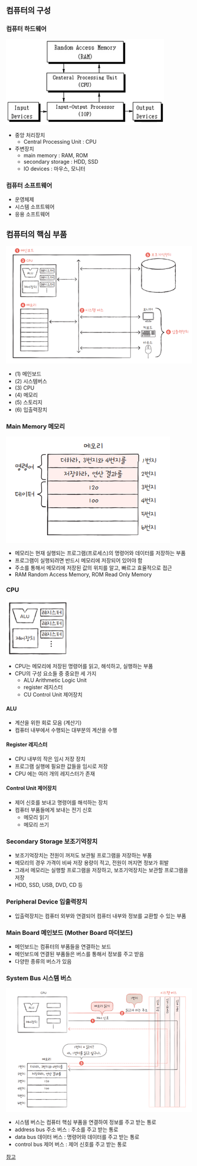 ## 컴퓨터의 구성
### 컴퓨터 하드웨어
![](./img/2023-06-30-09-50-17.png)

* 중앙 처리장치
  * Central Processing Unit : CPU
* 주변장치
  * main memory : RAM, ROM
  * secondary storage : HDD, SSD
  * IO devices : 마우스, 모니터

### 컴퓨터 소프트웨어
* 운영체제
* 시스템 소프트웨어
* 응용 소프트웨어

## 컴퓨터의 핵심 부품
![](./img/2023-06-30-10-38-42.png)

* (1) 메인보드
* (2) 시스템버스
* (3) CPU
* (4) 메모리
* (5) 스토리지
* (6) 입출력장치

### Main Memory 메모리
![](./img/2023-06-30-10-45-49.png)

* 메모리는 현재 실행되는 프로그램(프로세스)의 명령어와 데이터를 저장하는 부품
* 프로그램이 실행되려면 반드시 메모리에 저장되어 있어야 함
* 주소를 통해서 메모리에 저장된 값의 위치를 알고, 빠르고 효율적으로 접근
* RAM Random Access Memory, ROM Read Only Memory

### CPU
![](./img/2023-06-30-10-51-52.png)

* CPU는 메모리에 저장된 명령어를 읽고, 해석하고, 실행하는 부품
* CPU의 구성 요소들 중 중요한 세 가지
  * ALU Arithmetic Logic Unit
  * register 레지스터
  * CU Control Unit 제어장치

#### ALU
* 계산을 위한 회로 모음 (계산기)
* 컴퓨터 내부에서 수행되는 대부분의 계산을 수행

#### Register 레지스터
* CPU 내부의 작은 임시 저장 장치
* 프로그램 실행에 필요한 값들을 임시로 저장
* CPU 에는 여러 개의 레지스터가 존재

#### Control Unit 제어장치
* 제어 신호를 보내고 명령어를 해석하는 장치
* 컴퓨터 부품들에게 보내는 전기 신호
  * 메모리 읽기
  * 메모리 쓰기

### Secondary Storage 보조기억장치
* 보조기억장치는 전원이 꺼저도 보관될 프로그램을 저장하는 부품
* 메모리의 경우 가격이 비싸 저장 용량이 적고, 전원이 꺼지면 정보가 휘발
* 그래서 메모리는 실행할 프로그램을 저장하고, 보조기억장치는 보관할 프로그램을 저장
* HDD, SSD, USB, DVD, CD 등

### Peripheral Device 입출력장치
* 입출력장치는 컴퓨터 외부와 연결되어 컴퓨터 내부와 정보를 교환할 수 있는 부품

### Main Board 메인보드 (Mother Board 마더보드)
* 메인보드는 컴퓨터의 부품들을 연결하는 보드
* 메인보드에 연결된 부품들은 버스를 통해서 정보를 주고 받음
* 다양한 종류의 버스가 있음

### System Bus 시스템 버스
![](./img/2023-06-30-11-46-25.png)

* 시스템 버스는 컴퓨터 핵심 부품을 연결하여 정보를 주고 받는 통로
* address bus 주소 버스 : 주소를 주고 받는 통로
* data bus 데이터 버스 : 명령어와 데이터를 주고 받는 통로
* control bus 제어 버스 : 제어 신호를 주고 받는 통로



[참고](https://hongong.hanbit.co.kr/%EC%BB%B4%ED%93%A8%ED%84%B0%EC%9D%98-4%EA%B0%80%EC%A7%80-%ED%95%B5%EC%8B%AC-%EB%B6%80%ED%92%88cpu-%EB%A9%94%EB%AA%A8%EB%A6%AC-%EB%B3%B4%EC%A1%B0%EA%B8%B0%EC%96%B5%EC%9E%A5/)
